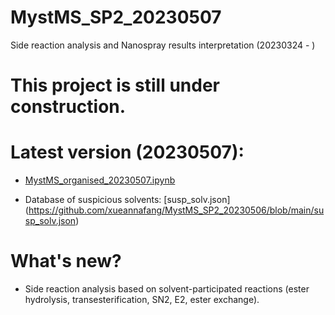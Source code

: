 # MystMS_SP2_20230507
Side reaction analysis and Nanospray results interpretation (20230324 - )

# This project is still under construction.

# Latest version (20230507):

- [MystMS_organised_20230507.ipynb](https://github.com/xueannafang/MystMS_SP2_20230506/blob/main/MystMS_organised_20230507.ipynb)

- Database of suspicious solvents: [susp_solv.json] (https://github.com/xueannafang/MystMS_SP2_20230506/blob/main/susp_solv.json)

# What's new?

- Side reaction analysis based on solvent-participated reactions (ester hydrolysis, transesterification, SN2, E2, ester exchange).